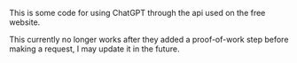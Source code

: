 This is some code for using ChatGPT through the api used on the free website.

This currently no longer works after they added a proof-of-work step before making a request, I may update it in the future.
